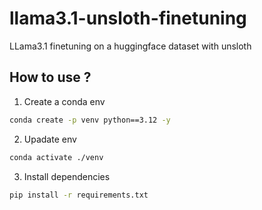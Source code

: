 # llama3.1-unsloth-finetuning
LLama3.1 finetuning on a huggingface dataset with unsloth


## How to use ?

1. Create a conda env

```bash
conda create -p venv python==3.12 -y
```

2. Upadate env

```bash
conda activate ./venv
```

3. Install dependencies

```bash
pip install -r requirements.txt
```